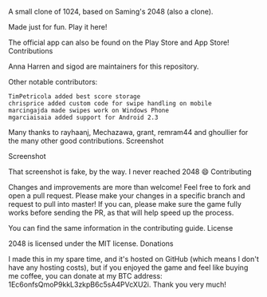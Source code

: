 A small clone of 1024, based on Saming's 2048 (also a clone).

Made just for fun. Play it here!

The official app can also be found on the Play Store and App Store!
Contributions

Anna Harren and sigod are maintainers for this repository.

Other notable contributors:

    TimPetricola added best score storage
    chrisprice added custom code for swipe handling on mobile
    marcingajda made swipes work on Windows Phone
    mgarciaisaia added support for Android 2.3

Many thanks to rayhaanj, Mechazawa, grant, remram44 and ghoullier for the many other good contributions.
Screenshot

Screenshot

That screenshot is fake, by the way. I never reached 2048 😄
Contributing

Changes and improvements are more than welcome! Feel free to fork and open a pull request. Please make your changes in a specific branch and request to pull into master! If you can, please make sure the game fully works before sending the PR, as that will help speed up the process.

You can find the same information in the contributing guide.
License

2048 is licensed under the MIT license.
Donations

I made this in my spare time, and it's hosted on GitHub (which means I don't have any hosting costs), but if you enjoyed the game and feel like buying me coffee, you can donate at my BTC address: 1Ec6onfsQmoP9kkL3zkpB6c5sA4PVcXU2i. Thank you very much!
